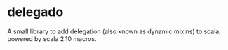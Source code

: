 delegado
======

A small library to add delegation (also known as dynamic mixins) to scala, powered by scala 2.10 macros.